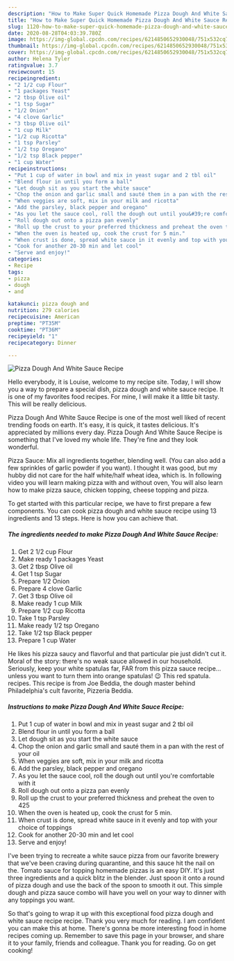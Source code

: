 ```yaml
---
description: "How to Make Super Quick Homemade Pizza Dough And White Sauce Recipe"
title: "How to Make Super Quick Homemade Pizza Dough And White Sauce Recipe"
slug: 1120-how-to-make-super-quick-homemade-pizza-dough-and-white-sauce-recipe
date: 2020-08-28T04:03:39.780Z
image: https://img-global.cpcdn.com/recipes/6214850652930048/751x532cq70/pizza-dough-and-white-sauce-recipe-recipe-main-photo.jpg
thumbnail: https://img-global.cpcdn.com/recipes/6214850652930048/751x532cq70/pizza-dough-and-white-sauce-recipe-recipe-main-photo.jpg
cover: https://img-global.cpcdn.com/recipes/6214850652930048/751x532cq70/pizza-dough-and-white-sauce-recipe-recipe-main-photo.jpg
author: Helena Tyler
ratingvalue: 3.7
reviewcount: 15
recipeingredient:
- "2 1/2 cup Flour"
- "1 packages Yeast"
- "2 tbsp Olive oil"
- "1 tsp Sugar"
- "1/2 Onion"
- "4 clove Garlic"
- "3 tbsp Olive oil"
- "1 cup Milk"
- "1/2 cup Ricotta"
- "1 tsp Parsley"
- "1/2 tsp Oregano"
- "1/2 tsp Black pepper"
- "1 cup Water"
recipeinstructions:
- "Put 1 cup of water in bowl and mix in yeast sugar and 2 tbl oil"
- "Blend flour in until you form a ball"
- "Let dough sit as you start the white sauce"
- "Chop the onion and garlic small and sauté them in a pan with the rest of your oil"
- "When veggies are soft, mix in your milk and ricotta"
- "Add the parsley, black pepper and oregano"
- "As you let the sauce cool, roll the dough out until you&#39;re comfortable with it"
- "Roll dough out onto a pizza pan evenly"
- "Roll up the crust to your preferred thickness and preheat the oven to 425"
- "When the oven is heated up, cook the crust for 5 min."
- "When crust is done, spread white sauce in it evenly and top with your choice of toppings"
- "Cook for another 20-30 min and let cool"
- "Serve and enjoy!"
categories:
- Recipe
tags:
- pizza
- dough
- and

katakunci: pizza dough and 
nutrition: 279 calories
recipecuisine: American
preptime: "PT35M"
cooktime: "PT36M"
recipeyield: "1"
recipecategory: Dinner

---
```



![Pizza Dough And White Sauce Recipe](https://img-global.cpcdn.com/recipes/6214850652930048/751x532cq70/pizza-dough-and-white-sauce-recipe-recipe-main-photo.jpg)

Hello everybody, it is Louise, welcome to my recipe site. Today, I will show you a way to prepare a special dish, pizza dough and white sauce recipe. It is one of my favorites food recipes. For mine, I will make it a little bit tasty. This will be really delicious.

Pizza Dough And White Sauce Recipe is one of the most well liked of recent trending foods on earth. It's easy, it is quick, it tastes delicious. It's appreciated by millions every day. Pizza Dough And White Sauce Recipe is something that I've loved my whole life. They're fine and they look wonderful.

Pizza Sauce: Mix all ingredients together, blending well. (You can also add a few sprinkles of garlic powder if you want). I thought it was good, but my hubby did not care for the half white/half wheat idea, which is. In following video you will learn making pizza with and without oven, You will also learn how to make pizza sauce, chicken topping, cheese topping and pizza.


To get started with this particular recipe, we have to first prepare a few components. You can cook pizza dough and white sauce recipe using 13 ingredients and 13 steps. Here is how you can achieve that.

<!--inarticleads1-->

##### The ingredients needed to make Pizza Dough And White Sauce Recipe:

1. Get 2 1/2 cup Flour
1. Make ready 1 packages Yeast
1. Get 2 tbsp Olive oil
1. Get 1 tsp Sugar
1. Prepare 1/2 Onion
1. Prepare 4 clove Garlic
1. Get 3 tbsp Olive oil
1. Make ready 1 cup Milk
1. Prepare 1/2 cup Ricotta
1. Take 1 tsp Parsley
1. Make ready 1/2 tsp Oregano
1. Take 1/2 tsp Black pepper
1. Prepare 1 cup Water


He likes his pizza saucy and flavorful and that particular pie just didn&#39;t cut it. Moral of the story: there&#39;s no weak sauce allowed in our household. Seriously, keep your white spatulas far, FAR from this pizza sauce recipe…unless you want to turn them into orange spatulas! 😉 This red spatula. recipes. This recipe is from Joe Beddia, the dough master behind Philadelphia&#39;s cult favorite, Pizzeria Beddia. 

<!--inarticleads2-->

##### Instructions to make Pizza Dough And White Sauce Recipe:

1. Put 1 cup of water in bowl and mix in yeast sugar and 2 tbl oil
1. Blend flour in until you form a ball
1. Let dough sit as you start the white sauce
1. Chop the onion and garlic small and sauté them in a pan with the rest of your oil
1. When veggies are soft, mix in your milk and ricotta
1. Add the parsley, black pepper and oregano
1. As you let the sauce cool, roll the dough out until you&#39;re comfortable with it
1. Roll dough out onto a pizza pan evenly
1. Roll up the crust to your preferred thickness and preheat the oven to 425
1. When the oven is heated up, cook the crust for 5 min.
1. When crust is done, spread white sauce in it evenly and top with your choice of toppings
1. Cook for another 20-30 min and let cool
1. Serve and enjoy!


I&#39;ve been trying to recreate a white sauce pizza from our favorite brewery that we&#39;ve been craving during quarantine, and this sauce hit the nail on the. Tomato sauce for topping homemade pizzas is an easy DIY. It&#39;s just three ingredients and a quick blitz in the blender. Just spoon it onto a round of pizza dough and use the back of the spoon to smooth it out. This simple dough and pizza sauce combo will have you well on your way to dinner with any toppings you want. 

So that's going to wrap it up with this exceptional food pizza dough and white sauce recipe recipe. Thank you very much for reading. I am confident you can make this at home. There's gonna be more interesting food in home recipes coming up. Remember to save this page in your browser, and share it to your family, friends and colleague. Thank you for reading. Go on get cooking!
